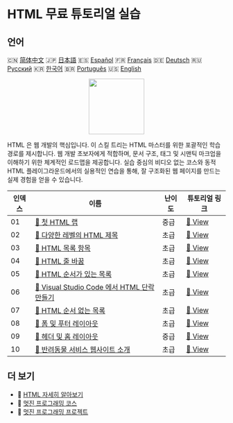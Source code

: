 # HTML 무료 튜토리얼 실습

## 언어

🇨🇳 [简体中文](README_zh.md) 🇯🇵 [日本語](README_ja.md) 🇪🇸 [Español](README_es.md) 🇫🇷 [Français](README_fr.md) 🇩🇪 [Deutsch](README_de.md) 🇷🇺 [Русский](README_ru.md) 🇰🇷 [한국어](README_ko.md) 🇧🇷 [Português](README_pt.md) 🇺🇸 [English](README.md) 

<div align="center">
<img width="128px" src="https://file.labex.io/path/NrasuEoAvSam.png">
</div>

HTML 은 웹 개발의 핵심입니다. 이 스킬 트리는 HTML 마스터를 위한 포괄적인 학습 경로를 제시합니다. 웹 개발 초보자에게 적합하며, 문서 구조, 태그 및 시맨틱 마크업을 이해하기 위한 체계적인 로드맵을 제공합니다. 실습 중심의 비디오 없는 코스와 동적 HTML 플레이그라운드에서의 실용적인 연습을 통해, 잘 구조화된 웹 페이지를 만드는 실제 경험을 얻을 수 있습니다.

|   인덱스 | 이름                                                                                                                                 | 난이도   | 튜토리얼 링크                                                                                    |
|----------|--------------------------------------------------------------------------------------------------------------------------------------|----------|--------------------------------------------------------------------------------------------------|
|       01 | [📖 첫 HTML 랩](https://labex.io/ko/tutorials/html-your-first-html-lab-92740)                                                        | 중급     | [🔗 View](https://labex.io/ko/tutorials/html-your-first-html-lab-92740)                          |
|       02 | [📖 다양한 레벨의 HTML 제목](https://labex.io/ko/tutorials/html-html-headings-of-various-levels-70769)                               | 초급     | [🔗 View](https://labex.io/ko/tutorials/html-html-headings-of-various-levels-70769)              |
|       03 | [📖 HTML 목록 항목](https://labex.io/ko/tutorials/html-html-list-item-70788)                                                         | 초급     | [🔗 View](https://labex.io/ko/tutorials/html-html-list-item-70788)                               |
|       04 | [📖 HTML 줄 바꿈](https://labex.io/ko/tutorials/html-html-line-break-70715)                                                          | 초급     | [🔗 View](https://labex.io/ko/tutorials/html-html-line-break-70715)                              |
|       05 | [📖 HTML 순서가 있는 목록](https://labex.io/ko/tutorials/html-html-ordered-list-70806)                                               | 초급     | [🔗 View](https://labex.io/ko/tutorials/html-html-ordered-list-70806)                            |
|       06 | [📖 Visual Studio Code 에서 HTML 단락 만들기](https://labex.io/ko/tutorials/html-create-html-paragraphs-in-visual-studio-code-70813) | 초급     | [🔗 View](https://labex.io/ko/tutorials/html-create-html-paragraphs-in-visual-studio-code-70813) |
|       07 | [📖 HTML 순서 없는 목록](https://labex.io/ko/tutorials/html-html-unordered-list-70875)                                               | 초급     | [🔗 View](https://labex.io/ko/tutorials/html-html-unordered-list-70875)                          |
|       08 | [📖 폼 및 푸터 레이아웃](https://labex.io/ko/tutorials/html-form-and-footer-layout-271711)                                           | 초급     | [🔗 View](https://labex.io/ko/tutorials/html-form-and-footer-layout-271711)                      |
|       09 | [📖 헤더 및 홈 레이아웃](https://labex.io/ko/tutorials/html-header-and-home-layout-271712)                                           | 중급     | [🔗 View](https://labex.io/ko/tutorials/html-header-and-home-layout-271712)                      |
|       10 | [📖 반려동물 서비스 웹사이트 소개](https://labex.io/ko/tutorials/html-showcase-pet-services-website-271713)                          | 초급     | [🔗 View](https://labex.io/ko/tutorials/html-showcase-pet-services-website-271713)               |

## 더 보기

- 🔗 [HTML 자세히 알아보기](https://labex.io/ko/skilltrees/html)
- 🔗 [멋진 프로그래밍 코스](https://github.com/labex-labs/awesome-programming-courses)
- 🔗 [멋진 프로그래밍 프로젝트](https://github.com/labex-labs/awesome-programming-projects)

